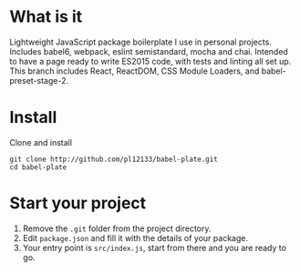 # What is it

Lightweight JavaScript package boilerplate I use in personal projects. Includes babel6, webpack, eslint semistandard, mocha and chai. Intended to have a page ready to write ES2015 code, with tests and linting all set up. This branch includes React, ReactDOM, CSS Module Loaders, and babel-preset-stage-2.

# Install

Clone and install

    git clone http://github.com/pl12133/babel-plate.git
    cd babel-plate

# Start your project

1. Remove the `.git` folder from the project directory.
2. Edit `package.json` and fill it with the details of your package.
3. Your entry point is `src/index.js`, start from there and you are ready to go.
